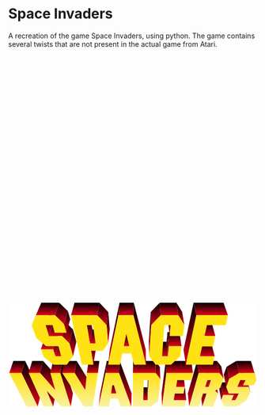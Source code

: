 # Space Invaders
A recreation of the game Space Invaders, using python.
The game contains several twists that are not present in the actual game from Atari.

<p align="center">
  <img src="https://github.com/Ayush-Git/SpaceInvaders/blob/master/images/spaceinvaders.png" vspace="500">
</p>


